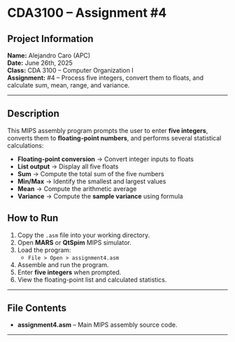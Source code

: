 # CDA3100 – Assignment #4  

##  Project Information  
**Name:** Alejandro Caro (APC)  
**Date:** June 26th, 2025  
**Class:** CDA 3100 – Computer Organization I  
**Assignment:** #4 – Process five integers, convert them to floats, and calculate sum, mean, range, and variance.  

---

##  Description  
This MIPS assembly program prompts the user to enter **five integers**, converts them to **floating-point numbers**, and performs several statistical calculations:  

-  **Floating-point conversion** → Convert integer inputs to floats  
-  **List output** → Display all five floats  
-  **Sum** → Compute the total sum of the five numbers  
-  **Min/Max** → Identify the smallest and largest values  
-  **Mean** → Compute the arithmetic average  
-  **Variance** → Compute the **sample variance** using formula


##  How to Run  

1. Copy the `.asm` file into your working directory.  
2. Open **MARS** or **QtSpim** MIPS simulator.  
3. Load the program:  
   - `File > Open > assignment4.asm`  
4. Assemble and run the program.  
5. Enter **five integers** when prompted.  
6. View the floating-point list and calculated statistics.  

---

## File Contents  
- **assignment4.asm** – Main MIPS assembly source code.  

---
 

